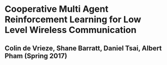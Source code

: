 # Cooperative Multi Agent Reinforcement Learning for Low Level Wireless Communication
## Colin de Vrieze, Shane Barratt, Daniel Tsai, Albert Pham (Spring 2017)

